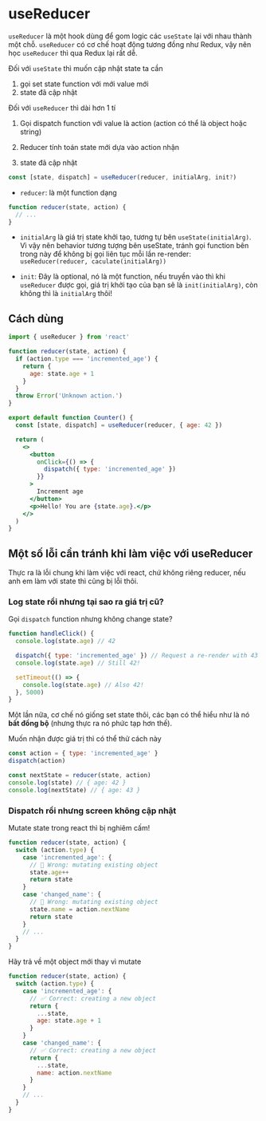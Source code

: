 # useReducer

`useReducer` là một hook dùng để gom logic các `useState` lại với nhau thành một chỗ. `useReducer` có cơ chế hoạt động tương đồng như Redux, vậy nên học `useReducer` thì qua Redux lại rất dễ.

Đối với `useState` thì muốn cập nhật state ta cần

1. gọi set state function với mới value mới
2. state đã cập nhật

Đối với `useReducer` thì dài hơn 1 tí

1. Gọi dispatch function với value là action (action có thể là object hoặc string)

2. Reducer tính toán state mới dựa vào action nhận

3. state đã cập nhật

```jsx
const [state, dispatch] = useReducer(reducer, initialArg, init?)
```

- `reducer`: là một function dạng

```jsx
function reducer(state, action) {
  // ...
}
```

- `initialArg` là giá trị state khởi tạo, tương tự bên `useState(initialArg)`. Vì vậy nên behavior tương tượng bên useState, tránh gọi function bên trong này để không bị gọi liên tục mỗi lần re-render: `useReducer(reducer, caculate(initialArg))`

- `init`: Đây là optional, nó là một function, nếu truyền vào thì khi `useReducer` được gọi, giá trị khởi tạo của bạn sẽ là `init(initialArg)`, còn không thì là `initialArg` thôi!

## Cách dùng

```jsx
import { useReducer } from 'react'

function reducer(state, action) {
  if (action.type === 'incremented_age') {
    return {
      age: state.age + 1
    }
  }
  throw Error('Unknown action.')
}

export default function Counter() {
  const [state, dispatch] = useReducer(reducer, { age: 42 })

  return (
    <>
      <button
        onClick={() => {
          dispatch({ type: 'incremented_age' })
        }}
      >
        Increment age
      </button>
      <p>Hello! You are {state.age}.</p>
    </>
  )
}
```

## Một số lỗi cần tránh khi làm việc với useReducer

Thực ra là lỗi chung khi làm việc với react, chứ không riêng reducer, nếu anh em làm với state thì cũng bị lỗi thôi.

### Log state rồi nhưng tại sao ra giá trị cũ?

Gọi `dispatch` function nhưng không change state?

```jsx
function handleClick() {
  console.log(state.age) // 42

  dispatch({ type: 'incremented_age' }) // Request a re-render with 43
  console.log(state.age) // Still 42!

  setTimeout(() => {
    console.log(state.age) // Also 42!
  }, 5000)
}
```

Một lần nữa, cơ chế nó giống set state thôi, các bạn có thể hiểu như là nó **bất đồng bộ** (nhưng thực ra nó phức tạp hơn thế).

Muốn nhận được giá trị thì có thể thử cách này

```jsx
const action = { type: 'incremented_age' }
dispatch(action)

const nextState = reducer(state, action)
console.log(state) // { age: 42 }
console.log(nextState) // { age: 43 }
```

### Dispatch rồi nhưng screen không cập nhật

Mutate state trong react thì bị nghiêm cấm!

```jsx
function reducer(state, action) {
  switch (action.type) {
    case 'incremented_age': {
      // 🚩 Wrong: mutating existing object
      state.age++
      return state
    }
    case 'changed_name': {
      // 🚩 Wrong: mutating existing object
      state.name = action.nextName
      return state
    }
    // ...
  }
}
```

Hãy trả về một object mới thay vì mutate

```jsx
function reducer(state, action) {
  switch (action.type) {
    case 'incremented_age': {
      // ✅ Correct: creating a new object
      return {
        ...state,
        age: state.age + 1
      }
    }
    case 'changed_name': {
      // ✅ Correct: creating a new object
      return {
        ...state,
        name: action.nextName
      }
    }
    // ...
  }
}
```
